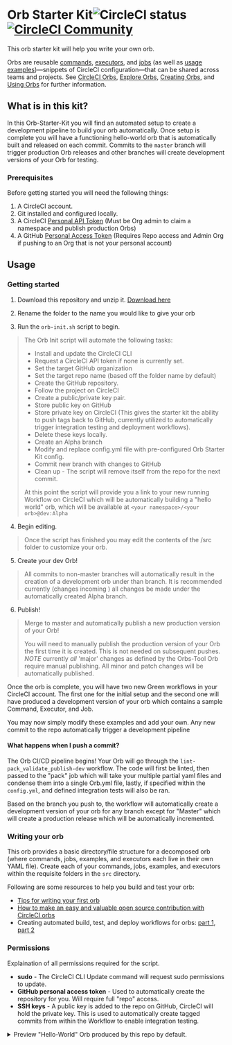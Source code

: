 # Orb Starter Kit![CircleCI status](https://circleci.com/gh/CircleCI-Public/orb-starter-kit.svg "CircleCI status") [![CircleCI Community](https://img.shields.io/badge/community-CircleCI%20Discuss-343434.svg)](https://discuss.circleci.com/c/ecosystem/orbs)

This orb starter kit will help you write your own orb.

Orbs are reusable [commands](https://circleci.com/docs/2.0/reusing-config/#authoring-reusable-commands), [executors](https://circleci.com/docs/2.0/reusing-config/#authoring-reusable-executors), and [jobs](https://circleci.com/docs/2.0/reusing-config/#jobs-defined-in-an-orb) (as well as [usage examples](https://github.com/CircleCI-Public/config-preview-sdk/blob/v2.1/docs/usage-examples.md))—snippets of CircleCI configuration—that can be shared across teams and projects. See [CircleCI Orbs](https://circleci.com/orbs), [Explore Orbs](https://circleci.com/orbs/registry), [Creating Orbs](https://circleci.com/docs/2.0/creating-orbs), and [Using Orbs](https://circleci.com/docs/2.0/using-orbs) for further information.

## What is in this kit?

In this Orb-Starter-Kit you will find an automated setup to create a development pipeline to build your orb automatically. Once setup is complete you will have a functioning hello-world orb that is automatically built and released on each commit. Commits to the `master` branch will trigger production Orb releases and other branches will create development versions of your Orb for testing.

### Prerequisites

Before getting started you will need the following things:
1. A CircleCI account.
2. Git installed and configured locally.
3. A CircleCI [Personal API Token](https://circleci.com/docs/2.0/managing-api-tokens/#creating-a-personal-api-token) (Must be Org admin to claim a namespace and publish production Orbs)
4. A GitHub [Personal Access Token](https://help.github.com/en/articles/creating-a-personal-access-token-for-the-command-line) (Requires Repo access and Admin Org if pushing to an Org that is not your personal account)


## Usage

### Getting started
1. Download this repository and unzip it. [Download here](https://github.com/CircleCI-Public/orb-starter-kit/archive/master.zip)

2. Rename the folder to the name you would like to give your orb

3. Run the `orb-init.sh` script to begin.
> The Orb Init script will automate the following tasks:
>  * Install and update the CircleCI CLI
> * Request a CircleCI API token if none is currently set.
> * Set the target GitHub organization
> * Set the target repo name (based off the folder name by default)
> * Create the GitHub repository.
> * Follow the project on CircleCI
> * Create a public/private key pair.
> * Store public key on GitHub
> * Store private key on CircleCI (This gives the starter kit the ability to push tags back to GitHub, currently utilized to automatically trigger integration testing and deployment workflows).
>  * Delete these keys locally.
>  * Create an Alpha branch
>  * Modify and replace config.yml file with pre-configured Orb Starter Kit config.
>  * Commit new branch with changes to GitHub
>  * Clean up - The script will remove itself from the repo for the next commit.
>
> At this point the script will provide you a link to your new running Workflow on CircleCI which will be automatically building a "hello world" orb, which will be available at `<your namespace>/<your orb>@dev:Alpha`
  

4. Begin editing.
> Once the script has finished you may edit the contents of the /src folder to customize your orb.

5. Create your dev Orb!
> All commits to non-master branches will automatically result in the creation of a development orb under than branch. It is recommended currently (changes incoming ) all changes be made under the automatically created Alpha branch.

6. Publish!
> Merge to master and automatically publish a new production version of your Orb!
>
> You will need to manually publish the production version of your Orb the first time it is created. This is not needed on subsequent pushes. *NOTE* currently _all_ 'major' changes as defined by the Orbs-Tool Orb require manual publishing. All minor and patch changes will be automatically published.

Once the orb is complete, you will have two new Green workflows in your CircleCI account. The first one for the initial setup and the second one will have produced a development version of your orb which contains a sample Command, Executor, and Job. 

You may now simply modify these examples and add your own. Any new commit to the repo automatically trigger a development pipeline

#### What happens when I push a commit?

The Orb CI/CD pipeline begins! Your Orb will go through the `lint-pack_validate_publish-dev` workflow. The code will first be linted, then passed to the "pack" job which will take your multiple partial yaml files and condense them into a single Orb.yml file, lastly, if specified within the `config.yml`, and defined integration tests will also be ran.

Based on the branch you push to, the workflow will automatically create a development version of your orb for any branch except for "Master" which will create a production release which will be automatically incremented.

### Writing your orb
This orb provides a basic directory/file structure for a decomposed orb (where commands, jobs, examples, and executors each live in their own YAML file). Create each of your commands, jobs, examples, and executors within the requisite folders in the `src` directory.

Following are some resources to help you build and test your orb:

- [Tips for writing your first orb](https://circleci.com/blog/tips-for-writing-your-first-orb/)
- [How to make an easy and valuable open source contribution with CircleCI orbs](https://circleci.com/blog/how-to-make-an-easy-and-valuable-open-source-contribution-with-circleci-orbs/)
- Creating automated build, test, and deploy workflows for orbs: [part 1](https://circleci.com/blog/creating-automated-build-test-and-deploy-workflows-for-orbs/), [part 2](https://circleci.com/blog/creating-automated-build-test-and-deploy-workflows-for-orbs-part-2/)

### Permissions

Explaination of all permissions required for the script.

* **sudo** - The CircleCI CLI Update command will request sudo permissions to update.
* **GitHub personal access token** - Used to automatically create the repository for you. Will require full "repo" access.
* **SSH keys** - A public key is added to the repo on GitHub, CircleCI will hold the private key. This is used to automatically create tagged commits from within the Workflow to enable integration testing.

<details>
<Summary>Preview "Hello-World" Orb produced by this repo by default.</Summary>

```
commands:
  greet:
    description: |
      Replace this text with a description for this command. # What will this command do? # Descriptions should be short, simple, and clear.
    parameters:
      greeting:
        default: Hello
        description: Select a proper greeting
        type: string
    steps:
    - run:
        command: echo << parameters.greeting >> world
        name: Hello World
description: |
  Sample orb description # What will your orb allow users to do? # Descriptions should be short, simple, and clear.
examples:
  example:
    description: |
      Sample example description. # What will this example document? # Descriptions should be short, simple, and clear.
    usage:
      jobs:
        build:
          machine: true
          steps:
          - foo/hello:
              username: Anna
      orbs:
        foo: bar/foo@1.2.3
      version: 2.1
executors:
  default:
    description: |
      This is a sample executor using Docker and Node. # What is this executor? # Descriptions should be short, simple, and clear.
    docker:
    - image: circleci/node:<<parameters.tag>>
    parameters:
      tag:
        default: latest
        description: |
          Pick a specific circleci/node image variant: https://hub.docker.com/r/circleci/node/tags
        type: string
jobs:
  hello:
    description: |
      # What will this job do? # Descriptions should be short, simple, and clear.
    executor: default
    parameters:
      greeting:
        default: Hello
        description: Select a proper greeting
        type: string
    steps:
    - greet:
        greeting: << parameters.greeting >>
orbs:
  hello: circleci/hello-build@0.0.5
version: 2.1
```

</details>
